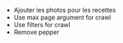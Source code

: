 - Ajouter les photos pour les recettes
- Use max page argument for crawl
- Use filters for crawl
- Remove pepper

